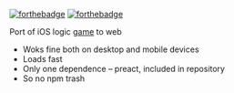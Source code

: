 [![forthebadge](https://forthebadge.com/images/badges/made-with-javascript.svg)](https://forthebadge.com) [![forthebadge](https://forthebadge.com/images/badges/powered-by-responsibility.svg)](https://forthebadge.com)

Port of iOS logic [game](https://apps.apple.com/us/app/algorithm-the-logic-game/id1475410194) to web

* Woks fine both on desktop and mobile devices
* Loads fast
* Only one dependence – preact, included in repository
* So no npm trash
